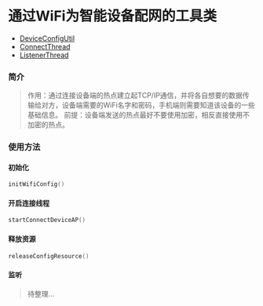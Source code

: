 
# 通过WiFi为智能设备配网的工具类

* [DeviceConfigUtil](https://github.com/MaosanDao/AndroidNote/blob/master/configNet/DeviceConfigUtil.kt)
* [ConnectThread](https://github.com/MaosanDao/AndroidNote/blob/master/configNet/ConnectThread.kt)
* [ListenerThread](https://github.com/MaosanDao/AndroidNote/blob/master/configNet/ListenerThread.kt)

### 简介
>作用：通过连接设备端的热点建立起TCP/IP通信，并将各自想要的数据传输给对方，设备端需要的WiFi名字和密码，手机端则需要知道该设备的一些基础信息。
>前提：设备端发送的热点最好不要使用加密，相反直接使用不加密的热点。

### 使用方法
#### 初始化
```kotlin
initWifiConfig()
```
#### 开启连接线程
```kotlin
startConnectDeviceAP()
```
#### 释放资源
```kotlin
releaseConfigResource()
```
#### 监听
>待整理...
